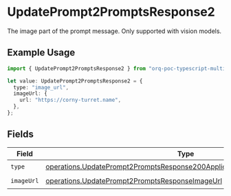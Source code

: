 # UpdatePrompt2PromptsResponse2

The image part of the prompt message. Only supported with vision models.

## Example Usage

```typescript
import { UpdatePrompt2PromptsResponse2 } from "orq-poc-typescript-multi-env-version/models/operations";

let value: UpdatePrompt2PromptsResponse2 = {
  type: "image_url",
  imageUrl: {
    url: "https://corny-turret.name",
  },
};
```

## Fields

| Field                                                                                                                                                                  | Type                                                                                                                                                                   | Required                                                                                                                                                               | Description                                                                                                                                                            |
| ---------------------------------------------------------------------------------------------------------------------------------------------------------------------- | ---------------------------------------------------------------------------------------------------------------------------------------------------------------------- | ---------------------------------------------------------------------------------------------------------------------------------------------------------------------- | ---------------------------------------------------------------------------------------------------------------------------------------------------------------------- |
| `type`                                                                                                                                                                 | [operations.UpdatePrompt2PromptsResponse200ApplicationJSONResponseBodyType](../../models/operations/updateprompt2promptsresponse200applicationjsonresponsebodytype.md) | :heavy_check_mark:                                                                                                                                                     | N/A                                                                                                                                                                    |
| `imageUrl`                                                                                                                                                             | [operations.UpdatePrompt2PromptsResponseImageUrl](../../models/operations/updateprompt2promptsresponseimageurl.md)                                                     | :heavy_check_mark:                                                                                                                                                     | N/A                                                                                                                                                                    |
